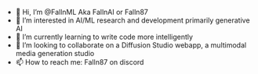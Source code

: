 - 👋 Hi, I’m @FallnML Aka FallnAI or Falln87
- 👀 I’m interested in AI/ML research and development primarily generative AI 
- 🌱 I’m currently learning to write code more intelligently  
- 💞️ I’m looking to collaborate on a Diffusion Studio webapp, a multimodal media generation studio
- 📫 How to reach me: Falln87 on discord 

<!---
FallnML/FallnML is a ✨ special ✨ repository because its `README.md` (this file) appears on your GitHub profile.
You can click the Preview link to take a look at your changes.
--->
